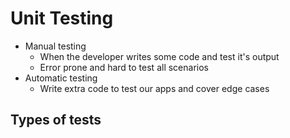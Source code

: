 # Unit Testing

-   Manual testing
    -   When the developer writes some code and test it's output
    -   Error prone and hard to test all scenarios
-   Automatic testing
    -   Write extra code to test our apps and cover edge cases

## Types of tests
